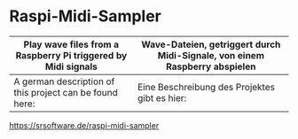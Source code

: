# Raspi-Midi-Sampler

|Play wave files from a Raspberry Pi triggered by Midi signals|Wave-Dateien, getriggert durch Midi-Signale, von einem Raspberry abspielen|
|--------|-------|
|A german description of this project can be found here:|Eine Beschreibung des Projektes gibt es hier:|

https://srsoftware.de/raspi-midi-sampler

